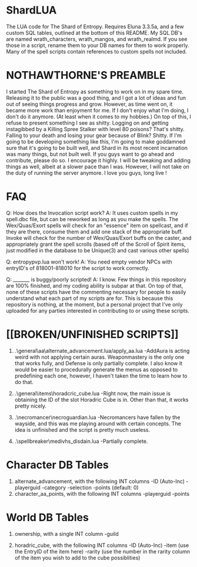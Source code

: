 ShardLUA
========
The LUA code for The Shard of Entropy. Requires Eluna 3.3.5a, and a few custom SQL tables, outlined at the bottom of this README. My SQL DB's are named wrath_characters, wrath_mangos, and wrath_realmd. If you see those in a script, rename them to your DB names for them to work properly. Many of the spell scripts contain references to custom spells not included.

NOTHAWTHORNE'S PREAMBLE
=======================
I started The Shard of Entropy as something to work on in my spare time. Releasing it to the public was a good thing, and I got a lot of ideas and fun out of seeing things progress and grow. However, as time went on, it became more work than enjoyment for me. If I don't enjoy what I'm doing, I don't do it anymore. (At least when it comes to my hobbies.)
On top of this, I refuse to present something I see as shitty. Logging on and getting instagibbed by a Killing Spree Stalker with level 80 poisons? That's shitty. Falling to your death and losing your gear because of Blink? Shitty. If I'm going to be developing something like this, I'm going to make goddamned sure that it's going to be built well, and Shard in its most recent incarnation was many things, but not built well. 
If you guys want to go ahead and contribute, please do so. I encourage it highly. I will be tweaking and adding things as well, albeit at a slower pace than I was. However, I will not take on the duty of running the server anymore. I love you guys, long live <Solomon Jones>!

FAQ
===
Q: How does the Invocation script work?
A: It uses custom spells in my spell.dbc file, but can be reworked as long as you make the spells. The Wex/Quas/Exort spells will check for an "essence" item on spellcast, and if they are there, consume them and add one stack of the appropriate buff. Invoke will check for the number of Wex/Quas/Exort buffs on the caster, and appropriately grant the spell scrolls (based off of the Scroll of Spirit items, just modified in the database to be Unique(3) and cast various other spells)

Q: entropypvp.lua won't work!
A: You need empty vendor NPCs with entryID's of 818001-818010 for the script to work correctly. 

Q: _______ is buggy/poorly scripted!
A: I know. Few things in this repository are 100% finished, and my coding ability is subpar at that. On top of that, none of these scripts have the commenting necessary for people to easily understand what each part of my scripts are for. This is because this repository is nothing, at the moment, but a personal project that I've only uploaded for any parties interested in contributing to or using these scripts.

[[BROKEN/UNFINISHED SCRIPTS]]
==================
1) .\general\aa\alternate_advancement.lua/apply_aa.lua
-AddAura is acting weird with not applying certain auras. Weaponmastery is the only one that works fully, and Defense is only partially complete. I also know it would be easier to procedurally generate the menus as opposed to predefining each one, however, I haven't taken the time to learn how to do that. 

2) .\general\items\horadcric_cube.lua
-Right now, the main issue is obtaining the ID of the slot Horadric Cube is in. Other than that, it works pretty nicely.

3) .\necromancer\necroguardian.lua
-Necromancers have fallen by the wayside, and this was me playing around with certain concepts. The idea is unfinished and the script is pretty much useless.

4) .\spellbreaker\medivhs_disdain.lua
-Partially complete.

Character DB Tables
============
1) alternate_advancement, with the following INT columns
-ID (Auto-Inc)
-playerguid
-category
-selection
-points (default: 0)
2) character_aa_points, with the following INT columns
-playerguid
-points

World DB Tables
===============
1) ownership, with a single INT column
-guild

2) horadric_cube, with the following INT columns
-ID (Auto-Inc)
-item (use the EntryID of the item here)
-rarity (use the number in the rarity column of the item you wish to add to the cube possiblities)
